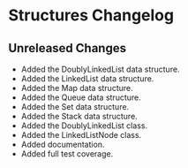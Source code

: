 # Structures Changelog

## Unreleased Changes
* Added the DoublyLinkedList data structure.
* Added the LinkedList data structure.
* Added the Map data structure.
* Added the Queue data structure.
* Added the Set data structure.
* Added the Stack data structure.
* Added the DoublyLinkedList class.
* Added the LinkedListNode class.
* Added documentation.
* Added full test coverage.
